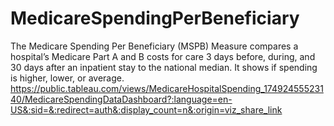 # MedicareSpendingPerBeneficiary
The Medicare Spending Per Beneficiary (MSPB) Measure compares a hospital’s Medicare Part A and B costs for care 3 days before, during, and 30 days after an inpatient stay to the national median. It shows if spending is higher, lower, or average.
https://public.tableau.com/views/MedicareHospitalSpending_17492455523140/MedicareSpendingDataDashboard?:language=en-US&:sid=&:redirect=auth&:display_count=n&:origin=viz_share_link
